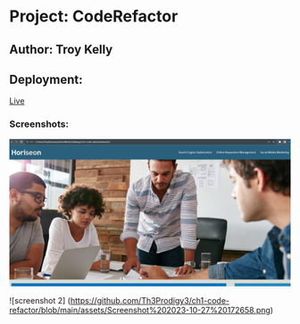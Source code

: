 # Project: CodeRefactor

## Author: Troy Kelly

## Deployment:
[Live](https://th3prodigy3.github.io/ch1-code-refactor/)

### Screenshots:
![Screenshot 1](https://github.com/Th3Prodigy3/ch1-code-refactor/blob/main/assets/Screenshot%202023-10-27%20172256.png)

![screenshot 2] (https://github.com/Th3Prodigy3/ch1-code-refactor/blob/main/assets/Screenshot%202023-10-27%20172658.png)